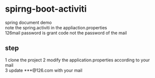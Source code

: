 # spirng-boot-activiti
spring document demo  
note the spring.activiti in the appliaction.properties  
126mail password is grant code not the password of the mail  

## step    
1 clone the project 
2 modify the application.properties according to your mail  
3 update ***@126.com with your mail
